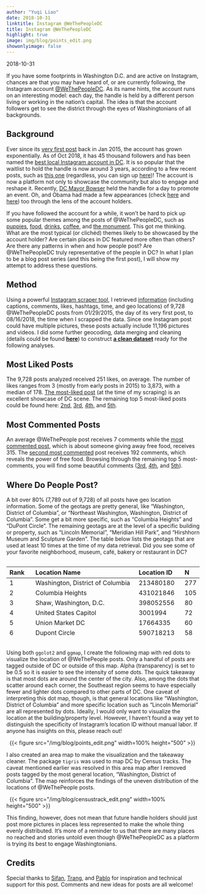 ```yaml
---
author: "Yuqi Liao"
date: 2018-10-31
linktitle: Instagram @WeThePeopleDC
title: Instagram @WeThePeopleDC
highlight: true
image: img/blog/points_edit.png
showonlyimage: false
---
```


2018-10-31

If you have some footprints in Washington D.C. and are active on Instagram, chances are that you may have heard of, or are currently following, the Instagram account [@WeThePeopleDC](https://www.instagram.com/wethepeopledc/). As its name hints, the account runs on an interesting model: each day, the handle is held by a different person living or working in the nation’s capital. The idea is that the account followers get to see the district through the eyes of Washingtonians of all backgrounds.

## **Background**
Ever since its [very first post](https://www.instagram.com/p/ydP7XHCBtb/) back in Jan 2015, the account has grown exponentially. As of Oct 2018, it has 45 thousand followers and has been named the [best local Instagram account in DC](https://local.washingtoncitypaper.com/publication/best-of-dc/2018/people-and-places/best-local-instagram-account). It is so popular that the waitlist to hold the handle is now around 3 years, according to a few recent posts, such as [this one](https://www.instagram.com/p/BlyikC6B98i/) (regardless, you can sign up [here](https://bit.ly/2irlDIM))! The account is now a platform not only to showcase the community but also to engage and reshape it. Recently, [DC Mayor Bowser](https://www.instagram.com/p/BnmuhKah01m/) held the handle for a day to promote an event. Oh, and Obama had made a few appearances (check [here](https://www.instagram.com/p/0bKi_LCBm5/) and [here](https://www.instagram.com/p/Bj3feOkApPM/)) too through the lens of the account holders.

If you have followed the account for a while, it won’t be hard to pick up some popular themes among the posts of @WeThePeopleDC, such as [puppies](https://www.instagram.com/p/BpKT7QqHofW/), [food](https://www.instagram.com/p/BoIcglRB5_z), [drinks](https://www.instagram.com/p/BnxQ8DABYtu/), [coffee](https://www.instagram.com/p/BpEz1Fahw3v), and [the monument](https://www.instagram.com/p/Bm_mk7vBgiA). This got me thinking. What are the most typical (or clichéd) themes likely to be showcased by the account holder? Are certain places in DC featured more often than others? Are there any patterns in when and how people post? Are @WeThePeopleDC truly representative of the people in DC? In what I plan to be a blog post series (and this being the first post), I will show my attempt to address these questions.

## **Method**
Using a powerful [Instagram scraper tool](https://github.com/rarcega/instagram-scraper), I retrieved [information](https://github.com/yuqiliao/Instagram/blob/master/Data/wethepeopledc.json) (including captions, comments, likes, hashtags, time, and geo locations) of 9,728 @WeThePeopleDC posts from 01/29/2015, the day of its very first post, to 08/16/2018, the time when I scrapped the data. Since one Instagram post could have multiple pictures, these posts actually include 11,196 pictures and videos. I did some further geocoding, data merging and cleaning (details could be found [**here**](https://github.com/yuqiliao/Instagram/blob/master/Code/Instagram%20Data%20Analysis.R)) to construct [**a clean dataset**](https://github.com/yuqiliao/Instagram/blob/master/Data/wethepeople_clean_data.rdata) ready for the following analyses.

## **Most Liked Posts**
The 9,728 posts analyzed received 251 likes, on average. The number of likes ranges from 3 (mostly from early posts in 2015) to 3,873, with a median of 178. [The most-liked post](https://www.instagram.com/p/BguCzafhzBc/) (at the time of my scraping) is an excellent showcase of DC scene. The remaining top 5 most-liked posts could be found here: [2nd](https://www.instagram.com/p/BdeMo0zHxae/), [3rd](https://www.instagram.com/p/BbuB8ZFn8rS/), [4th](https://www.instagram.com/p/BWFb21ylr9X/), and [5th](https://www.instagram.com/p/BabgL98HEJ6/).

## **Most Commented Posts**
An average @WeThePeople post receives 7 comments while the [most commented post](https://www.instagram.com/p/BhhLxzLBqeK/?taken-by=wethepeopledc), which is about someone giving away free food, receives 315. The [second most commented](https://www.instagram.com/p/BgEYXkjBQjR/) post receives 192 comments, which reveals the power of free food. Browsing through the remaining top 5 most-comments, you will find some beautiful comments ([3rd](https://www.instagram.com/p/BfRnskAB7PZ/), [4th](https://www.instagram.com/p/BecEPmgnQih/), and [5th](https://www.instagram.com/p/BbS66nzHdNg/)).

## **Where Do People Post?**
A bit over 80% (7,789 out of 9,728) of all posts have geo location information. Some of the geotags are pretty general, like “Washington, District of Columbia”, or “Northeast Washington, Washington, District of Columbia”. Some get a bit more specific, such as “Columbia Heights” and “DuPont Circle”. The remaining geotags are at the level of a specific building or property, such as “Lincoln Memorial”, “Meridian Hill Park”, and “Hirshhorn Museum and Sculpture Garden”. The table below lists the geotags that are used at least 10 times at the time of my data retrieval. Did you see some of your favorite neighborhood, museum, café, bakery or restaurant in DC?

<div style="overflow: auto; height:150pt; width:100%;">

| Rank&nbsp;&nbsp;&nbsp; | Location Name                                                       | Location ID&nbsp;&nbsp;&nbsp; | N   |
|:-----------------------|:--------------------------------------------------------------------|:------------------------------|:----|
| 1                      | Washington, District of Columbia                                    | 213480180                     | 277 |
| 2                      | Columbia Heights                                                    | 431021846                     | 105 |
| 3                      | Shaw, Washington, D.C.                                              | 398052556                     | 80  |
| 4                      | United States Capitol                                               | 3001994                       | 72  |
| 5                      | Union Market DC                                                     | 17664335                      | 60  |
| 6                      | Dupont Circle                                                       | 590718213                     | 58  |
| 7                      | Meridian Hill Park                                                  | 240887                        | 56  |
| 8                      | Petworth, Washington, D.C.                                          | 226687206                     | 47  |
| 9                      | Adams Morgan                                                        | 388765809                     | 46  |
| 10                     | Northeast Washington, Washington, District of Columbia              | 255111089                     | 44  |
| 11                     | Logan Circle                                                        | 208941                        | 42  |
| 11                     | NoMa                                                                | 244637618                     | 42  |
| 13                     | Mount Pleasant Neighborhood, DC                                     | 220143606                     | 40  |
| 14                     | Northwest Washington, Washington, District of Columbia              | 373285541                     | 39  |
| 14                     | The Yards Park                                                      | 223871912                     | 39  |
| 14                     | Union Station, Washington D.C.                                      | 214513963                     | 39  |
| 17                     | Lincoln Memorial                                                    | 15712                         | 37  |
| 18                     | The Obama White House                                               | 225931565                     | 36  |
| 19                     | Nationals Park                                                      | 235453813                     | 35  |
| 20                     | Eastern Market                                                      | 153462                        | 33  |
| 21                     | Navy Yard, Washington, D.C.                                         | 254750439                     | 32  |
| 21                     | Southeast, Washington, D.C.                                         | 1003343474                    | 32  |
| 23                     | Georgetown, DC                                                      | 1009997177                    | 31  |
| 24                     | Hirshhorn Museum and Sculpture Garden                               | 175770                        | 29  |
| 24                     | National Building Museum                                            | 2222215                       | 29  |
| 26                     | Capitol Hill                                                        | 251483                        | 25  |
| 26                     | U Street                                                            | 218155430                     | 25  |
| 28                     | Brookland                                                           | 2258108                       | 24  |
| 29                     | Logan Circle, Washington, D.C.                                      | 661725620                     | 22  |
| 29                     | National Portrait Gallery, Smithsonian Institution                  | 216550363                     | 22  |
| 29                     | Park View, Washington, D.C.                                         | 348372014                     | 22  |
| 29                     | Renwick Gallery                                                     | 373555                        | 22  |
| 33                     | 9:30 Club                                                           | 42620                         | 21  |
| 33                     | Baked and Wired                                                     | 20908                         | 21  |
| 33                     | National Gallery of Art                                             | 4366681                       | 21  |
| 36                     | Farragut Square                                                     | 216247476                     | 20  |
| 36                     | Georgetown University                                               | 367909                        | 20  |
| 36                     | Washington Monument National Monument                               | 214773851                     | 20  |
| 36                     | Washington National Cathedral                                       | 619641                        | 20  |
| 40                     | Bloomingdale                                                        | 214808890                     | 19  |
| 40                     | Mount Pleasant, Washington, D.C.                                    | 266994012                     | 19  |
| 40                     | The Mall (Washington DC)                                            | 236471522                     | 19  |
| 43                     | Basilica of the National Shrine of the Immaculate Conception        | 698600                        | 18  |
| 43                     | Bloomingdale Neighborhood                                           | 112774                        | 18  |
| 43                     | Maketto                                                             | 522811549                     | 18  |
| 46                     | Blagden Alley                                                       | 220142279                     | 17  |
| 46                     | Glover Park                                                         | 581403474                     | 17  |
| 46                     | The Catholic University of America                                  | 1818173                       | 17  |
| 46                     | Walter E. Washington Convention Center                              | 21614                         | 17  |
| 46                     | Wharf DC                                                            | 240260328                     | 17  |
| 51                     | Smithsonian National Museum of African American History and Culture | 262515071                     | 16  |
| 51                     | Studio Theatre                                                      | 681473                        | 16  |
| 51                     | The John F. Kennedy Center for the Performing Arts                  | 1797069                       | 16  |
| 51                     | Trinidad, Washington, D.C.                                          | 288007973                     | 16  |
| 55                     | Big Bear Cafe                                                       | 268082                        | 15  |
| 55                     | CityCenterDC                                                        | 940940154                     | 15  |
| 57                     | A Baked Joint                                                       | 861977418                     | 14  |
| 57                     | Capital Area Food Bank                                              | 235218391                     | 14  |
| 57                     | Capital One Arena                                                   | 372247132                     | 14  |
| 57                     | Children's National Medical Center                                  | 221398401                     | 14  |
| 57                     | Congressional Cemetery                                              | 3097484                       | 14  |
| 57                     | Mellow Mushroom                                                     | 214103205                     | 14  |
| 63                     | Capitol Hill East                                                   | 1016211316                    | 13  |
| 63                     | Cardozo High School                                                 | 1899316                       | 13  |
| 63                     | DC Brau Brewing Company                                             | 3855792                       | 13  |
| 63                     | Dumbarton House, NSCDA Museum & Headquarters                        | 5068862                       | 13  |
| 63                     | La Colombe DC                                                       | 228681882                     | 13  |
| 63                     | Supreme Court of the United States                                  | 217378728                     | 13  |
| 63                     | The Barbie Pond on Avenue Q                                         | 827440940                     | 13  |
| 63                     | The Coupe                                                           | 37742190                      | 13  |
| 63                     | The Library of Congress                                             | 849479                        | 13  |
| 63                     | Tidal Basin                                                         | 342980053                     | 13  |
| 73                     | Compass Coffee                                                      | 255066865                     | 12  |
| 73                     | Foggy Bottom                                                        | 480653079                     | 12  |
| 73                     | Hill East, Capitol Hill, DC                                         | 257787457                     | 12  |
| 73                     | Le Diplomate                                                        | 75367954                      | 12  |
| 73                     | National Museum of Women in the Arts                                | 218723464                     | 12  |
| 73                     | NPR                                                                 | 123219                        | 12  |
| 73                     | Showtime Bar                                                        | 98872958                      | 12  |
| 73                     | Southwest Waterfront                                                | 226465082                     | 12  |
| 73                     | Southwest, Washington, D.C.                                         | 259248179                     | 12  |
| 73                     | The George Washington University                                    | 2150339                       | 12  |
| 73                     | Woodley Park, Washington, D.C.                                      | 249815242                     | 12  |
| 84                     | Dacha Beer Garden                                                   | 137265021                     | 11  |
| 84                     | Florida House                                                       | 650539693                     | 11  |
| 84                     | H St NE                                                             | 18957872                      | 11  |
| 84                     | Martin Luther King Jr. Memorial Library                             | 220273766                     | 11  |
| 84                     | National Museum of American History                                 | 838999                        | 11  |
| 84                     | Rock Creek Park                                                     | 214578741                     | 11  |
| 84                     | Thomas Jefferson Memorial                                           | 139456                        | 11  |
| 84                     | Washington Post                                                     | 48734                         | 11  |
| 92                     | Chinatown (Washington, D.C.)                                        | 267006300                     | 10  |
| 92                     | Crispus Attucks Park                                                | 2492759                       | 10  |
| 92                     | Dupont Circle Farmers Market                                        | 444809                        | 10  |
| 92                     | Dupont Circle Fountain                                              | 859993053                     | 10  |
| 92                     | Ebenezers Coffeehouse                                               | 52384                         | 10  |
| 92                     | El Rey DC                                                           | 219681075                     | 10  |
| 92                     | Georgetown Waterfront Park                                          | 848636417                     | 10  |
| 92                     | Georgetown, Washington, D.C.                                        | 505137722                     | 10  |
| 92                     | Open City at the National Cathedral                                 | 494672326                     | 10  |
| 92                     | Smithsonian American Art Museum and the Renwick Gallery             | 213933592                     | 10  |
| 92                     | Smithsonian's National Museum of the American Indian                | 483547                        | 10  |
| 92                     | The Royal                                                           | 404260334                     | 10  |
| 92                     | U.S. Botanic Garden                                                 | 1020983911                    | 10  |
| 92                     | Zeke's Coffee of DC                                                 | 161404230                     | 10  |

</div>
&nbsp;

Using both `ggolot2` and `ggmap`, I create the following map with red dots to visualize the location of @WeThePeople posts. Only a handful of posts are tagged outside of DC or outside of this map. Alpha (transparency) is set to be 0.5 so it is easier to see the intensity of some dots. The quick takeaway is that most dots are around the center of the city. Also, among the dots that scatter around each corner, the Southeast region seems to have especially fewer and lighter dots compared to other parts of DC. One caveat of interpreting this dot map, though, is that general locations like “Washington, District of Columbia” and more specific location such as “Lincoln Memorial” are all represented by dots. Ideally, I would only want to visualize the location at the building/property level. However, I haven’t found a way yet to distinguish the specificity of Instagram’s location ID without manual labor. If anyone has insights on this, please reach out!

&nbsp;
{{< figure src="/img/blog/points_edit.png" width=100% height="500" >}}
&nbsp;

I also created an area map to make the visualization and the takeaway cleaner. The package `tigris` was used to map DC by Census tracks. The caveat mentioned earlier was resolved in this area map after I removed posts tagged by the most general location, “Washington, District of Columbia”. The map reinforces the findings of the uneven distribution of the locations of @WeThePeople posts.

&nbsp;
{{< figure src="/img/blog/censustrack_edit.png" width=100% height="500" >}}
&nbsp;

This finding, however, does not mean that future handle holders should just post more pictures in places less represented to make the whole thing evenly distributed. It’s more of a reminder to us that there are many places no reached and stories untold even though @WeThePeopleDC as a platform is trying its best to engage Washingtonians.

## **Credits**
Special thanks to [Sifan](https://twitter.com/Sifan_Liu), [Trang](https://github.com/nguyentr17), and [Pablo](https://twitter.com/p_barbera) for inspiration and technical support for this post. Comments and new ideas for posts are all welcome!
